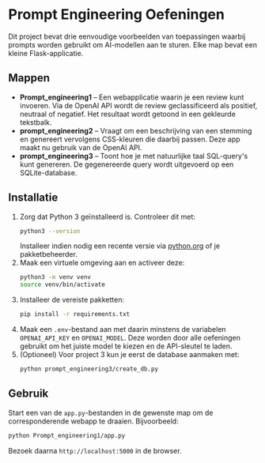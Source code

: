# Prompt Engineering Oefeningen

Dit project bevat drie eenvoudige voorbeelden van toepassingen waarbij prompts worden gebruikt om AI-modellen aan te sturen. Elke map bevat een kleine Flask-applicatie.

## Mappen

- **Prompt_engineering1** – Een webapplicatie waarin je een review kunt invoeren. Via de OpenAI API wordt de review geclassificeerd als positief, neutraal of negatief. Het resultaat wordt getoond in een gekleurde tekstbalk.
- **prompt_engineering2** – Vraagt om een beschrijving van een stemming en genereert vervolgens CSS-kleuren die daarbij passen. Deze app maakt nu gebruik van de OpenAI API.
- **prompt_engineering3** – Toont hoe je met natuurlijke taal SQL-query's kunt genereren. De gegenereerde query wordt uitgevoerd op een SQLite-database.

## Installatie

1. Zorg dat Python 3 geïnstalleerd is. Controleer dit met:
   ```bash
   python3 --version
   ```
   Installeer indien nodig een recente versie via [python.org](https://www.python.org) of je pakketbeheerder.
2. Maak een virtuele omgeving aan en activeer deze:
   ```bash
   python3 -m venv venv
   source venv/bin/activate
   ```
3. Installeer de vereiste pakketten:
   ```bash
   pip install -r requirements.txt
   ```
4. Maak een `.env`-bestand aan met daarin minstens de variabelen `OPENAI_API_KEY` en `OPENAI_MODEL`.
   Deze worden door alle oefeningen gebruikt om het juiste model te kiezen en de API-sleutel te laden.
5. (Optioneel) Voor project 3 kun je eerst de database aanmaken met:
   ```bash
   python prompt_engineering3/create_db.py
   ```

## Gebruik

Start een van de `app.py`-bestanden in de gewenste map om de corresponderende webapp te draaien. Bijvoorbeeld:

```bash
python Prompt_engineering1/app.py
```

Bezoek daarna `http://localhost:5000` in de browser.

